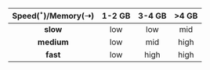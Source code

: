 | Speed(ꜜ)/Memory(➝) | 1-2 GB | 3-4 GB | >4 GB |
| :----:|:----:|:----:|:----:|
| **slow** | low | low | mid |
| **medium** | low | mid | high | 
| **fast** | low | high | high |